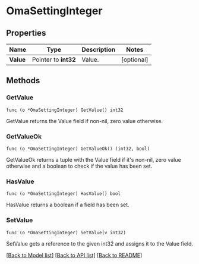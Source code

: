 # OmaSettingInteger

## Properties

Name | Type | Description | Notes
------------ | ------------- | ------------- | -------------
**Value** | Pointer to **int32** | Value. | [optional] 

## Methods

### GetValue

`func (o *OmaSettingInteger) GetValue() int32`

GetValue returns the Value field if non-nil, zero value otherwise.

### GetValueOk

`func (o *OmaSettingInteger) GetValueOk() (int32, bool)`

GetValueOk returns a tuple with the Value field if it's non-nil, zero value otherwise
and a boolean to check if the value has been set.

### HasValue

`func (o *OmaSettingInteger) HasValue() bool`

HasValue returns a boolean if a field has been set.

### SetValue

`func (o *OmaSettingInteger) SetValue(v int32)`

SetValue gets a reference to the given int32 and assigns it to the Value field.


[[Back to Model list]](../README.md#documentation-for-models) [[Back to API list]](../README.md#documentation-for-api-endpoints) [[Back to README]](../README.md)


